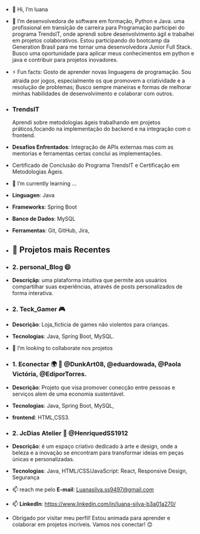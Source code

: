 - 👋 Hi, I’m  luana
- 👀 I’m desenvolvedora de software em formação, Python e Java. uma profissional em transição de carreira para Programação
 participei do programa TrendsIT, onde aprendi sobre desenvolvimento ágil e trabalhei em projetos colaborativos.
 Estou participando do bootcamp da Generation Brasil para me tornar uma desenvolvedora Junior Full Stack.
 Busco uma oportunidade para aplicar meus conhecimentos em python e java  e contribuir para projetos inovadores.
 - ⚡ Fun facts: Gosto de aprender novas linguagens de programação.
 Sou atraida por jogos, especialmente os que promovem a criatividade e a resolução de problemas;
 Busco sempre maneiras e formas de melhorar minhas habilidades de desenvolvimento e colaborar com outros.

- ### **TrendsIT**
  Aprendi sobre metodologias ágeis trabalhando em projetos práticos,focando na implementação do backend e
   na integração com o frontend.
-  **Desafios Enfrentados**: Integração de APIs externas mas com as mentorias e  ferramentas certas conclui as implementações.
-  Certificado de Conclusão do Programa TrendsIT e  Certificação em Metodologias Ágeis.
   
- 🌱 I’m currently learning ...
-  **Linguagen**: Java
- **Frameworks**: Spring Boot
- **Banco de Dados**: MySQL
- **Ferramentas**: Git, GitHub, Jira,
- ## 🌱 Projetos  mais Recentes

- ### 2. personal_Blog 😄
- **Descriçãp**: uma plataforma intuitiva que permite aos usuários compartilhar suas experiências,
 através de posts personalizados de forma interativa.

- ### 2. Teck_Gamer 🎮
- **Descrição**: Loja_ficticia de games não violentos para crianças.
- **Tecnologias**: Java, Spring Boot, MySQL.
  
- 💞️ I’m looking to collaborate nos projetos 
-  ### 1. Econectar 🌍 🤝 @DunkArt08, @eduardowada, @Paola Victória, @EdiporTorres.
- **Descrição**: Projeto que visa promover conecção entre pessoas e serviços alem de uma economia sustentável.
- **Tecnologias**: Java, Spring Boot, MySQL,
- **frontend**: HTML,CSS3.

- ### 2. JcDias Atelier 🤝 @HenriquedSS1912
- **Descrição**:  é um espaço criativo dedicado à arte e design, onde a beleza e a inovação se encontram para transformar
  ideias em peças únicas e personalizadas.
-  **Tecnologias**: Java, HTML/CSS/JavaScript: React,
  Responsive Design, Segurança
- 📫  reach me pelo **E-mail**: Luanasilva.ss9497@gmail.com
- 📫  **LinkedIn**: https://www.linkedin.com/in/luana-silva-b3a01a270/

- Obrigado por visitar meu perfil! Estou animada para aprender e colaborar em projetos incríveis. Vamos nos conectar! 😊
  

<!---
Lu-nas/Lu-nas is a ✨ special ✨ repository because its `README.md` (this file) appears on your GitHub profile.
You can click the Preview link to take a look at your changes.
--->
